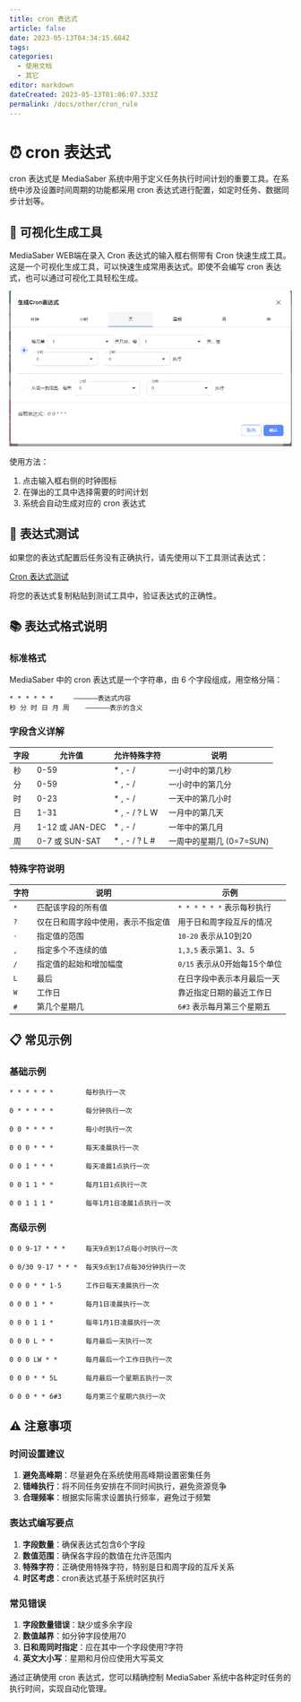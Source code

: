 ```yaml
---
title: cron 表达式
article: false
date: 2023-05-13T04:34:15.604Z
tags:
categories: 
  - 使用文档
  - 其它
editor: markdown
dateCreated: 2023-05-13T01:06:07.333Z
permalink: /docs/other/cron_rule
---
```


# ⏰ cron 表达式

cron 表达式是 MediaSaber 系统中用于定义任务执行时间计划的重要工具。在系统中涉及设置时间周期的功能都采用 cron 表达式进行配置，如定时任务、数据同步计划等。

## 🎯 可视化生成工具

MediaSaber WEB端在录入 Cron 表达式的输入框右侧带有 Cron 快速生成工具。这是一个可视化生成工具，可以快速生成常用表达式。即使不会编写 cron 表达式，也可以通过可视化工具轻松生成。

![Cron可视化工具](./images/cron/01.png)

使用方法：
1. 点击输入框右侧的时钟图标
2. 在弹出的工具中选择需要的时间计划
3. 系统会自动生成对应的 cron 表达式

## 🧪 表达式测试

如果您的表达式配置后任务没有正确执行，请先使用以下工具测试表达式：

[Cron 表达式测试](https://tool.lu/crontab/)

将您的表达式复制粘贴到测试工具中，验证表达式的正确性。

## 📚 表达式格式说明

### 标准格式

MediaSaber 中的 cron 表达式是一个字符串，由 6 个字段组成，用空格分隔：

```
* * * * * *     ——————表达式内容
秒 分 时 日 月 周    ——————表示的含义
```

### 字段含义详解

| 字段 | 允许值 | 允许特殊字符 | 说明 |
|------|--------|-------------|------|
| 秒 | 0-59 | * , - / | 一小时中的第几秒 |
| 分 | 0-59 | * , - / | 一小时中的第几分 |
| 时 | 0-23 | * , - / | 一天中的第几小时 |
| 日 | 1-31 | * , - / ? L W | 一月中的第几天 |
| 月 | 1-12 或 JAN-DEC | * , - / | 一年中的第几月 |
| 周 | 0-7 或 SUN-SAT | * , - / ? L # | 一周中的星期几 (0=7=SUN) |

### 特殊字符说明

| 字符 | 说明 | 示例 |
|------|------|------|
| `*` | 匹配该字段的所有值 | `* * * * * *` 表示每秒执行 |
| `?` | 仅在日和周字段中使用，表示不指定值 | 用于日和周字段互斥的情况 |
| `-` | 指定值的范围 | `10-20` 表示从10到20 |
| `,` | 指定多个不连续的值 | `1,3,5` 表示第1、3、5 |
| `/` | 指定值的起始和增加幅度 | `0/15` 表示从0开始每15个单位 |
| `L` | 最后 | 在日字段中表示本月最后一天 |
| `W` | 工作日 | 靠近指定日期的最近工作日 |
| `#` | 第几个星期几 | `6#3` 表示每月第三个星期五 |

## 📋 常见示例

### 基础示例

```
* * * * * *        每秒执行一次

0 * * * * *        每分钟执行一次

0 0 * * * *        每小时执行一次

0 0 0 * * *        每天凌晨执行一次

0 0 1 * * *        每天凌晨1点执行一次

0 0 1 1 * *        每月1日1点执行一次

0 0 1 1 1 *        每年1月1日凌晨1点执行一次
```

### 高级示例

```
0 0 9-17 * * *     每天9点到17点每小时执行一次

0 0/30 9-17 * * *  每天9点到17点每30分钟执行一次

0 0 0 * * 1-5      工作日每天凌晨执行一次

0 0 0 1 * *        每月1日凌晨执行一次

0 0 0 1 1 *        每年1月1日凌晨执行一次

0 0 0 L * *        每月最后一天执行一次

0 0 0 LW * *       每月最后一个工作日执行一次

0 0 0 * * 5L       每月最后一个星期五执行一次

0 0 0 * * 6#3      每月第三个星期六执行一次
```

## ⚠️ 注意事项

### 时间设置建议

1. **避免高峰期**：尽量避免在系统使用高峰期设置密集任务
2. **错峰执行**：将不同任务安排在不同时间执行，避免资源竞争
3. **合理频率**：根据实际需求设置执行频率，避免过于频繁

### 表达式编写要点

1. **字段数量**：确保表达式包含6个字段
2. **数值范围**：确保各字段的数值在允许范围内
3. **特殊字符**：正确使用特殊字符，特别是日和周字段的互斥关系
4. **时区考虑**：cron表达式基于系统时区执行

### 常见错误

1. **字段数量错误**：缺少或多余字段
2. **数值越界**：如分钟字段使用70
3. **日和周同时指定**：应在其中一个字段使用?字符
4. **英文大小写**：星期和月份应使用大写英文

通过正确使用 cron 表达式，您可以精确控制 MediaSaber 系统中各种定时任务的执行时间，实现自动化管理。
